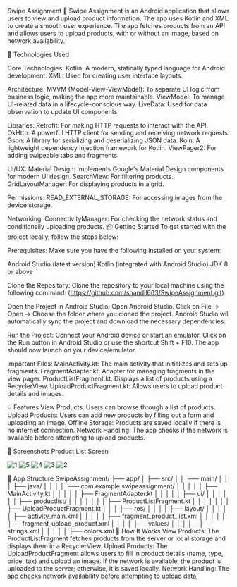 Swipe Assignment 📱
Swipe Assignment is an Android application that allows users to view and upload product information. The app uses Kotlin and XML to create a smooth user experience. The app fetches products from an API and allows users to upload products, with or without an image, based on network availability.

🚀 Technologies Used

Core Technologies:
Kotlin: A modern, statically typed language for Android development.
XML: Used for creating user interface layouts.

Architecture:
MVVM (Model-View-ViewModel): To separate UI logic from business logic, making the app more maintainable.
ViewModel: To manage UI-related data in a lifecycle-conscious way.
LiveData: Used for data observation to update UI components.

Libraries:
Retrofit: For making HTTP requests to interact with the API.
OkHttp: A powerful HTTP client for sending and receiving network requests.
Gson: A library for serializing and deserializing JSON data.
Koin: A lightweight dependency injection framework for Kotlin.
ViewPager2: For adding swipeable tabs and fragments.

UI/UX:
Material Design: Implements Google's Material Design components for modern UI design.
SearchView: For filtering products.
GridLayoutManager: For displaying products in a grid.

Permissions:
READ_EXTERNAL_STORAGE: For accessing images from the device storage.

Networking:
ConnectivityManager: For checking the network status and conditionally uploading products.
📦 Getting Started
To get started with the project locally, follow the steps below:

Prerequisites:
Make sure you have the following installed on your system:

Android Studio (latest version)
Kotlin (integrated with Android Studio)
JDK 8 or above

Clone the Repository:
Clone the repository to your local machine using the following command:
(https://github.com/shandil663/SwipeAssignment.git)

Open the Project in Android Studio:
Open Android Studio.
Click on File → Open → Choose the folder where you cloned the project.
Android Studio will automatically sync the project and download the necessary dependencies.

Run the Project:
Connect your Android device or start an emulator.
Click on the Run button in Android Studio or use the shortcut Shift + F10.
The app should now launch on your device/emulator.

Important Files:
MainActivity.kt: The main activity that initializes and sets up fragments.
FragmentAdapter.kt: Adapter for managing fragments in the view pager.
ProductListFragment.kt: Displays a list of products using a RecyclerView.
UploadProductFragment.kt: Allows users to upload product details and images.

💡 Features
View Products: Users can browse through a list of products.
Upload Products: Users can add new products by filling out a form and uploading an image.
Offline Storage: Products are saved locally if there is no internet connection.
Network Handling: The app checks if the network is available before attempting to upload products.

📸 Screenshots
Product List Screen

![1](https://github.com/user-attachments/assets/8ac0b4af-a6cd-40fb-a2c0-6b72c59bd0bb)
![5](https://github.com/user-attachments/assets/1ca4d8fb-4aca-4af3-86ae-b4147aaaa713)
![4](https://github.com/user-attachments/assets/db955eb9-1fcf-4bc4-a93d-d9b5014acce3)
![3](https://github.com/user-attachments/assets/a820abe5-98a0-4d1f-9270-a8d9dd0f52a0)
![2](https://github.com/user-attachments/assets/560311c5-99f4-4bf7-9aae-03dfae885a6f)



📱 App Structure
SwipeAssignment/
├── app/
│   ├── src/
│   │   ├── main/
│   │   │   ├── java/
│   │   │   │   ├── com.example.swipeassignment/
│   │   │   │   │   ├── MainActivity.kt
│   │   │   │   │   ├── FragmentAdapter.kt
│   │   │   │   │   ├── ui/
│   │   │   │   │   │   ├── productlist/
│   │   │   │   │   │   │   ├── ProductListFragment.kt
│   │   │   │   │   │   │   ├── UploadProductFragment.kt
│   │   │   ├── res/
│   │   │   │   ├── layout/
│   │   │   │   │   ├── activity_main.xml
│   │   │   │   │   ├── fragment_product_list.xml
│   │   │   │   │   ├── fragment_upload_product.xml
│   │   │   │   ├── values/
│   │   │   │   │   ├── strings.xml
│   │   │   │   │   ├── colors.xml
🔧 How It Works
View Products: The ProductListFragment fetches products from the server or local storage and displays them in a RecyclerView.
Upload Products: The UploadProductFragment allows users to fill in product details (name, type, price, tax) and upload an image. If the network is available, the product is uploaded to the server; otherwise, it is saved locally.
Network Handling: The app checks network availability before attempting to upload data.
